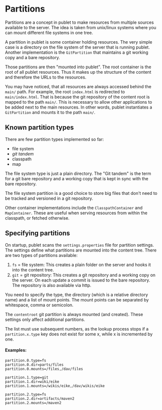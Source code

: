 # Partitions

Partitions are a concept in publet to make resources from multiple sources
available to the server. The idea is taken from unix/linux systems where you
can mount different file systems in one tree.

A partition in publet is some container holding resources. The very simple
case is a directory on the file system of the server that is running publet.
Another implementation is the `GitPartition` that maintains a git working copy
and a bare repository.

Those partitions are then "mounted into publet". The root container is the
root of all publet resources. Thus it makes up the structure of the content
and therefore the URLs to the resources.

You may have noticed, that all resources are always accessed behind the
`main/` path. For example, the root `index.html` is redirected to
`main/index.html`. That is because the git repository of the content root is
mapped to the path `main/`. This is necessary to allow other applications to
be added next to the main resources. In other words, publet instantiates a
`GitPartition` and mounts it to the path `main/`.

## Known partition types

There are few partition types implemented so far:

* file system
* _git tandem_
* classpath
* map

The file system type is just a plain directory. The "Git tandem" is the term
for a git bare repository and a working copy that is kept in sync with the
bare repository.

The file system partition is a good choice to store big files that don't need
to be tracked and versioned in a git repository.

Other container implementations include the `ClasspathContainer` and
`MapContainer`. These are useful when serving resources from within the
classpath, or fetched otherwise.


## Specifying partitions

On startup, publet scans the `settings.properties` file for partition
settings. The settings define what partitions are mounted into the content
tree. There are two types of partitions available:

1. `fs` = file system: This creates a plain folder on the
   server and hooks it into the content tree.
2. `git` = git repository: This creates a git repository
   and a working copy on the server. On each update a commit
   is issued to the bare repository. The repository is also
   available via http.

You need to specify the type, the directory (which is a relative
directory name) and a list of mount points. The mount points can
be separated by whitespace, comma or semicolon.

The `contentroot` git partition is always mounted (and created).
These settings only affect additional partitions.

The list must use subsequent numbers, as the lookup process
stops if a `partition.x.type` key does not exist for some x,
while x is incremented by one.

#### Examples:

    partition.0.type=fs
    partition.0.dir=parts/files
    partition.0.mounts=/files,/dav/files

    partition.1.type=git
    partition.1.dir=wiki/eike
    partition.1.mounts=/wikis/eike,/dav/wikis/eike

    partition.2.type=fs
    partition.2.dir=artifacts/maven2
    partition.2.mounts=/maven2
